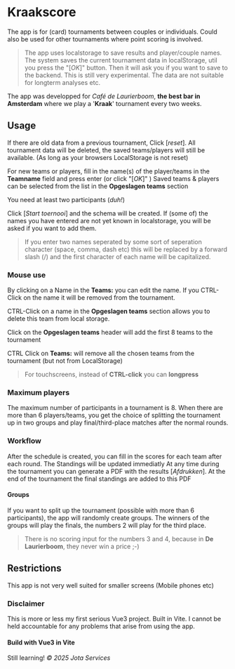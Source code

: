 # Kraakscore

The app is for (card) tournaments between couples or individuals. Could also be used for other tournaments where point scoring is involved.
> The app uses localstorage to save results and player/couple names. The system saves the current tournament data in localStorage, util you press the "[*OK*]" button. Then it will ask you if you want to save to the backend. This is still very experimental. The data are not suitable for longterm analyses etc.

The app was developped for *Café de Laurierboom*, **the best bar in Amsterdam** where we play a '**Kraak**' tournament every two weeks.

## Usage
If there are old data from a previous tournament, Click [*reset*]. All tournament data will be deleted, the saved teams/players will still be available. (As long as your browsers LocalStorage is not reset)

For new teams or players, fill in the name(s) of the player/teams in the **Teamname** field and press enter (or click "[*OK*]" )
Saved teams & players can be selected from the list in the **Opgeslagen teams** section

You need at least two participants (*duh!*)

Click [*Start toernooi*] and the schema will be created. If (some of) the names you have entered are not yet known in localstorage, you will be asked if you want to add them.

> If you enter two names seperated by some sort of seperation character (space, comma, dash etc) this will be replaced by a forward slash (/) and the first character of each name will be capitalized.

### Mouse use
By clicking on a Name in the **Teams:** you can edit the name. If you CTRL-Click on the name it will be removed from the tournament.

CTRL-Click on a name in the **Opgeslagen teams** section allows you to delete this team from local storage.

Click on the **Opgeslagen teams** header will add the first 8 teams to the tournament

CTRL Click on **Teams:** will remove all the chosen teams from the tournament (but not from LocalStorage)

> For touchscreens, instead of **CTRL-click** you can **longpress**

### Maximum players
The maximum number of participants in a tournament is 8. When there are more than 6 players/teams, you get the choice of splitting the tournament up in two groups and play final/third-place matches after the normal rounds.

### Workflow
After the schedule is created, you can fill in the scores for each team after each round.
The Standings will be updated immediatly
At any time during the tournament you can generate a PDF with the results [*Afdrukken*]. At the end of the tournament the final standings are added to this PDF
#### Groups
If you want to split up the tournament (possible with more than 6 participants), the app will randomly create groups. The winners of the groups will play the finals, the numbers 2 will play for the third place.
> There is no scoring input for the numbers 3 and 4, because in **De Laurierboom**, they never win a price ;-)

## Restrictions
This app is not very well suited for smaller screens (Mobile phones etc)

### Disclaimer
This is more or less my first serious Vue3 project. Built in Vite.
I cannot be held accountable for any problems that arise from using the app.

#### Build with Vue3 in Vite

Still learning!
*© 2025 Jota Services*

